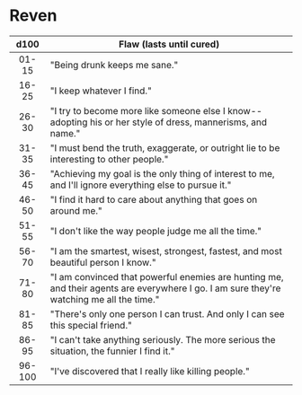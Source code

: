# Reven

 d100  | Flaw (lasts until cured)
:----: | -----------------------------------------------------------------------------------------------------------------------
01-15  | "Being drunk keeps me sane."
16-25  | "I keep whatever I find."
26-30  | "I try to become more like someone else I know--adopting his or her style of dress, mannerisms, and name."
31-35  | "I must bend the truth, exaggerate, or outright lie to be interesting to other people."
36-45  | "Achieving my goal is the only thing of interest to me, and I'll ignore everything else to pursue it."
46-50  | "I find it hard to care about anything that goes on around me."
51-55  | "I don't like the way people judge me all the time."
56-70  | "I am the smartest, wisest, strongest, fastest, and most beautiful person I know."
71-80  | "I am convinced that powerful enemies are hunting me, and their agents are everywhere I go. I am sure they're watching me all the time."
81-85  | "There's only one person I can trust. And only I can see this special friend."
86-95  | "I can't take anything seriously. The more serious the situation, the funnier I find it."
96-100 | "I've discovered that I really like killing people." 
